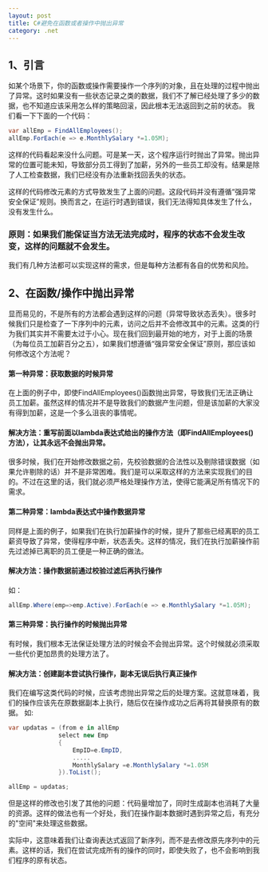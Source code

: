 ```yaml
---
layout: post
title: C#避免在函数或者操作中抛出异常
category: .net
---
```


## 1、引言
如某个场景下，你的函数或操作需要操作一个序列的对象，且在处理的过程中抛出了异常。这时如果没有一些状态记录之类的数据，我们不了解已经处理了多少的数据，也不知道应该采用怎么样的策略回滚，因此根本无法返回到之前的状态。
我们看一下下面的一个代码：
```csharp
var allEmp = FindAllEmployees();
allEmp.ForEach(e => e.MonthlySalary *=1.05M);
```
这样的代码看起来没什么问题。可是某一天，这个程序运行时抛出了异常。抛出异常的位置可能未知，导致部分员工得到了加薪，另外的一些员工却没有。结果是除了人工检查数据，我们已经没有办法重新找回丢失的状态。

这样的代码修改元素的方式导致发生了上面的问题。这段代码并没有遵循“强异常安全保证”规则。换而言之，在运行时遇到错误，我们无法得知具体发生了什么，没有发生什么。

### 原则：如果我们能保证当方法无法完成时，程序的状态不会发生改变，这样的问题就不会发生。
我们有几种方法都可以实现这样的需求，但是每种方法都有各自的优势和风险。

## 2、在函数/操作中抛出异常
显而易见的，不是所有的方法都会遇到这样的问题（异常导致状态丢失）。很多时候我们只是检查了一下序列中的元素，访问之后并不会修改其中的元素。这类的行为我们其实并不需要太过于小心。现在我们回到最开始的地方，对于上面的场景（为每位员工加薪百分之五），如果我们想遵循“强异常安全保证”原则，那应该如何修改这个方法呢？

#### 第一种异常：获取数据的时候异常
在上面的例子中，即使FindAllEmployees()函数抛出异常，导致我们无法正确让员工加薪。虽然这样的情况并不是导致我们的数据产生问题，但是该加薪的大家没有得到加薪，这是一个多么沮丧的事情呢。

#### 解决方法：重写前面以lambda表达式给出的操作方法（即FindAllEmployees()方法），让其永远不会抛出异常。

很多时候，我们在开始修改数据之前，先校验数据的合法性以及剔除错误数据（如果允许剔除的话）并不是非常困难。我们是可以采取这样的方法来实现我们的目的。不过在这里的话，我们就必须严格处理操作方法，使得它能满足所有情况下的需求。

#### 第二种异常：lambda表达式中操作数据异常
同样是上面的例子，如果我们在执行加薪操作的时候，提升了那些已经离职的员工薪资导致了异常，使得程序中断，状态丢失。这样的情况，我们在执行加薪操作前先过滤掉已离职的员工便是一种正确的做法。

#### 解决方法：操作数据前通过校验过滤后再执行操作
如：
```csharp
allEmp.Where(emp=>emp.Active).ForEach(e => e.MonthlySalary *=1.05M);
```


#### 第三种异常：执行操作的时候抛出异常
有时候，我们根本无法保证处理方法的时候会不会抛出异常。这个时候就必须采取一些代价更加昂贵的处理方法了。

#### 解决方法：创建副本尝试执行操作，副本无误后执行真正操作
我们在编写这类代码的时候，应该考虑抛出异常之后的处理方案。这就意味着，我们的操作应该先在原数据副本上执行，随后仅在操作成功之后再将其替换原有的数据。
如:

```csharp
var updatas = (from e in allEmp 
              select new Emp
              {
                  EmpID=e.EmpID,
                  .....
                  MonthlySalary =e.MonthlySalary *=1.05M
              }).ToList();

allEmp = updatas;
```

但是这样的修改也引发了其他的问题：代码量增加了，同时生成副本也消耗了大量的资源。这样的做法也有一个好处，我们在操作副本数据时遇到异常之后，有充分的"空间"来处理这些数据。

实际中，这意味着我们让查询表达式返回了新序列，而不是去修改原先序列中的元素。这样的话，我们在尝试完成所有的操作的同时，即使失败了，也不会影响到我们程序的原有状态。




